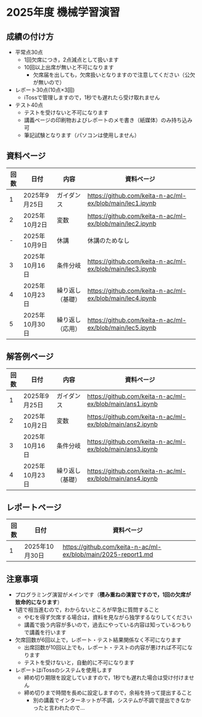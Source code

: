 # 2025年度 機械学習演習

## 成績の付け方
- 平常点30点
  - 1回欠席につき，2点減点として扱います
  - 10回以上出席が無いと不可になります
    - 欠席届を出しても，欠席扱いとなりますので注意してください（公欠が無いので）  
- レポート30点(10点×3回)
  - iTossで管理しますので，1秒でも遅れたら受け取れません 
- テスト40点
  - テストを受けないと不可になります 
  - 講義ページの印刷物およびレポートのメモ書き（紙媒体）のみ持ち込み可
  - 筆記試験となります（パソコンは使用しません）

## 資料ページ
| 回数 | 日付         | 内容 | 資料ページ | 
|---|------------|------|---| 
| 1 | 2025年9月25日 | ガイダンス | https://github.com/keita-n-ac/ml-ex/blob/main/lec1.ipynb | 
| 2 | 2025年10月2日 | 変数 | https://github.com/keita-n-ac/ml-ex/blob/main/lec2.ipynb | 
| - | 2025年10月9日 | 休講 | 休講のためなし | 
| 3 | 2025年10月16日 | 条件分岐 | https://github.com/keita-n-ac/ml-ex/blob/main/lec3.ipynb | 
| 4 | 2025年10月23日 | 繰り返し（基礎） | https://github.com/keita-n-ac/ml-ex/blob/main/lec4.ipynb | 
| 5 | 2025年10月30日 | 繰り返し（応用） | https://github.com/keita-n-ac/ml-ex/blob/main/lec5.ipynb | 

## 解答例ページ
| 回数 | 日付         | 内容 | 資料ページ | 
|---|------------|------|---| 
| 1 | 2025年9月25日 | ガイダンス | https://github.com/keita-n-ac/ml-ex/blob/main/ans1.ipynb | 
| 2 | 2025年10月2日 | 変数 | https://github.com/keita-n-ac/ml-ex/blob/main/ans2.ipynb |
| 3 | 2025年10月16日 | 条件分岐 | https://github.com/keita-n-ac/ml-ex/blob/main/ans3.ipynb | 
| 4 | 2025年10月23日 | 繰り返し（基礎） | https://github.com/keita-n-ac/ml-ex/blob/main/ans4.ipynb | 

## レポートページ
| 回数 | 日付     | 資料ページ | 
|---|---------------| ---------------| 
| 1 | 2025年10月30日 | https://github.com/keita-n-ac/ml-ex/blob/main/2025-report1.md | 

## 注意事項
- プログラミング演習がメインです（**積み重ねの演習ですので，1回の欠席が致命的になります**）
- 1週で相当進むので，わからないところが早急に質問すること
  - やむを得ず欠席する場合は，資料を見ながら独学するなりしてください
  - 講義で扱う内容が多いので，過去にやっている内容は知っているつもりで講義を行います
- 欠席回数が6回以上で，レポート・テスト結果関係なく不可になります
  - 出席回数が10回以上でも，レポート・テストの内容が悪ければ不可になります
  - テストを受けないと，自動的に不可になります
- レポートはiTossのシステムを使用します
  - 締め切り期限を設定していますので，1秒でも遅れた場合は受け付けません
  - 締め切りまで時間を長めに設定しますので，余裕を持って提出すること
    - 別の講義でインターネットが不調，システムが不調で提出できなかったと言われたので…  
